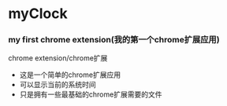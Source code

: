 # myClock



### my first chrome extension(我的第一个chrome扩展应用)
chrome extension/chrome扩展

* 这是一个简单的chrome扩展应用
* 可以显示当前的系统时间
* 只是拥有一些最基础的chrome扩展需要的文件
